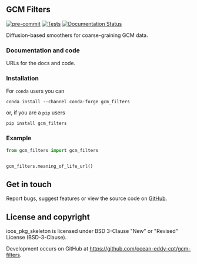 ## GCM Filters

[![pre-commit](https://github.com/ocean-eddy-cpt/gcm-filters/workflows/pre-commit/badge.svg)](https://github.com/ocean-eddy-cpt/gcm-filters/actions?query=workflow%3Apre-commit)
[![Tests](https://github.com/ocean-eddy-cpt/gcm-filters/workflows/Tests/badge.svg)](https://github.com/ocean-eddy-cpt/gcm-filters/actions?query=workflow%3ATests)
[![Documentation Status](https://readthedocs.org/projects/gcm-filters/badge/?version=latest)](https://gcm-filters.readthedocs.io/en/latest/?badge=latest)

Diffusion-based smoothers for coarse-graining GCM data.

### Documentation and code

URLs for the docs and code.

### Installation

For `conda` users you can

```shell
conda install --channel conda-forge gcm_filters
```

or, if you are a `pip` users

```shell
pip install gcm_filters
```

### Example

```python
from gcm_filters import gcm_filters


gcm_filters.meaning_of_life_url()
```


## Get in touch

Report bugs, suggest features or view the source code on [GitHub](https://github.com/ocean-eddy-cpt/gcm-filters).


## License and copyright

ioos_pkg_skeleton is licensed under BSD 3-Clause "New" or "Revised" License (BSD-3-Clause).

Development occurs on GitHub at <https://github.com/ocean-eddy-cpt/gcm-filters>.


